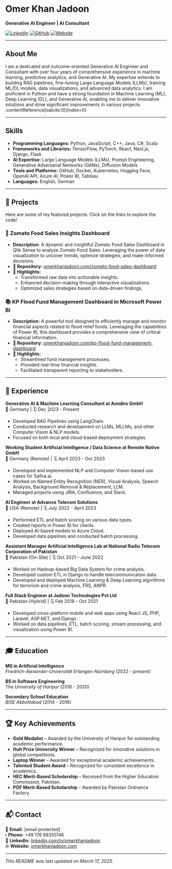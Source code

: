 # Omer Khan Jadoon

**Generative AI Engineer | AI Consultant**

[![LinkedIn](https://img.shields.io/badge/LinkedIn-Profile-blue)](https://de.linkedin.com/in/omerkhanjadoon)
[![GitHub](https://img.shields.io/badge/GitHub-Profile-black)](https://github.com/your-github-profile)
[![Website](https://img.shields.io/badge/Website-Portfolio-brightgreen)](https://omerkhanjadoon.com/)

---

## About Me

I am a dedicated and outcome-oriented Generative AI Engineer and Consultant with over four years of comprehensive experience in machine learning, predictive analytics, and Generative AI. My expertise extends to building RAG pipelines, fine-tuning Large Language Models (LLMs), training ML/DL models, data visualizations, and advanced data analytics. I am proficient in Python and have a strong foundation in Machine Learning (ML), Deep Learning (DL), and Generative AI, enabling me to deliver innovative solutions and drive significant improvements in various projects. :contentReference[oaicite:0]{index=0}

---

## Skills

- **Programming Languages:** Python, JavaScript, C++, Java, C#, Scala
- **Frameworks and Libraries:** TensorFlow, PyTorch, React, Next.js, Django, Flask
- **AI Expertise:** Large Language Models (LLMs), Prompt Engineering, Generative Adversarial Networks (GANs), Diffusion Models
- **Tools and Platforms:** GitHub, Docker, Kubernetes, Hugging Face, OpenAI API, Azure AI, Power BI, Tableau
- **Languages:** English, German

---

## 🚀 Projects

Here are some of my featured projects. Click on the links to explore the code!

### 🧠 Zomato Food Sales Insights Dashboard

- **Description:** A dynamic and insightful Zomato Food Sales Dashboard in Qlik Sense to analyze Zomato Food Sales. Leveraging the power of data visualization to uncover trends, optimize strategies, and make informed decisions.
- **🔗 Repository:** [omerkhanjadoon.com/zomato-food-sales-dashboard](https://github.com/your-github-profile/zomato-food-sales-dashboard)
- **📌 Highlights:**
  - Transformed raw data into actionable insights.
  - Enhanced decision-making through interactive visualizations.
  - Optimized sales strategies based on data-driven findings.

### 📚 KP Flood Fund Management Dashboard in Microsoft Power BI

- **Description:** A powerful tool designed to efficiently manage and monitor financial aspects related to flood relief funds. Leveraging the capabilities of Power BI, this dashboard provides a comprehensive view of critical financial information.
- **🔗 Repository:** [omerkhanjadoon.com/kp-flood-fund-management-dashboard](https://github.com/your-github-profile/kp-flood-fund-management-dashboard)
- **📌 Highlights:**
  - Streamlined fund management processes.
  - Provided real-time financial insights.
  - Facilitated transparent reporting to stakeholders.

---

## 🏢 Experience

**Generative AI & Machine Learning Consultant at Amidiro GmbH**  
📍 Germany | 🗓 Dec 2023 - Present  
- Developed RAG Pipelines using LangChain.
- Conducted research and development on LLMs, MLLMs, and other Computer Vision & NLP models.
- Focused on both local and cloud-based deployment strategies.

**Working Student Artificial Intelligence / Data Science at Remote Native GmbH**  
📍 Germany (Remote) | 🗓 April 2023 - Oct 2023  
- Developed and implemented NLP and Computer Vision-based use cases for Safira.ai.
- Worked on Named Entity Recognition (NER), Visual Analysis, Speech Analysis, Background Removal & Replacement, LLM.
- Managed projects using JIRA, Confluence, and Slack.

**AI Engineer at Advance Telecom Solutions**  
📍 USA (Remote) | 🗓 July 2022 - April 2023  
- Performed ETL and batch scoring on various data types.
- Created reports in Power BI for clients.
- Deployed AI-based models to Azure Cloud.
- Developed data pipelines and conducted batch processing.

**Assistant Manager Artificial Intelligence Lab at National Radio Telecom Corporation of Pakistan**  
📍 Pakistan (On-Site) | 🗓 Oct 2021 - June 2022  
- Worked on Hadoop-based Big Data System for crime analysis.
- Developed custom ETL in Django to handle telecommunication data.
- Developed and deployed Machine Learning & Deep Learning algorithms for terrorism and crime analysis, FRS, ANPR.

**Full Stack Engineer at Jadoon Technologies Pvt Ltd**  
📍 Pakistan (Hybrid) | 🗓 Feb 2019 - Oct 2021  
- Developed cross-platform mobile and web apps using React JS, PHP, Laravel, ASP.NET, and Django.
- Worked on data pipelines, ETL, batch scoring, stream processing, and visualization using Power BI.

---

## 🎓 Education

**MS in Artificial Intelligence**  
*Friedrich-Alexander-Universität Erlangen-Nürnberg* (2022 - present)

**BS in Software Engineering**  
*The University of Haripur* (2016 - 2020)

**Secondary School Education**  
*BISE Abbottabad* (2014 - 2016)

---

## 🏆 Key Achievements

- **Gold Medalist** – Awarded by the University of Haripur for outstanding academic performance.
- **Hult Prize University Winner** – Recognized for innovative solutions in global competitions.
- **Laptop Winner** – Awarded for exceptional academic achievements.
- **Talented Student Award** – Recognized for consistent excellence in academics.
- **HEC Merit-Based Scholarship** – Received from the Higher Education Commission, Pakistan.
- **POF Merit-Based Scholarship** – Awarded by Pakistan Ordnance Factory.

---

## 📬 Contact

📧 **Email:** [email protected]  
📞 **Phone:** +49 176 68310746  
🔗 **LinkedIn:** [linkedin.com/in/omerkhanjadoon](https://de.linkedin.com/in/omerkhanjadoon)  
🌐 **Website:** [omerkhanjadoon.com](https://omerkhanjadoon.com/)

---

*This README was last updated on March 17, 2025.*
